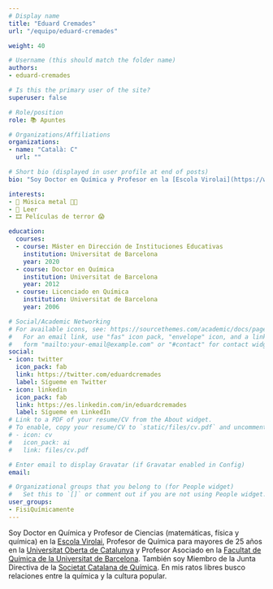 ```yaml
---
# Display name
title: "Eduard Cremades"
url: "/equipo/eduard-cremades"

weight: 40

# Username (this should match the folder name)
authors:
- eduard-cremades

# Is this the primary user of the site?
superuser: false

# Role/position
role: 📚 Apuntes

# Organizations/Affiliations
organizations:
- name: "Català: C"
  url: ""

# Short bio (displayed in user profile at end of posts)
bio: "Soy Doctor en Química y Profesor en la [Escola Virolai](https://www.virolai.com/es/), en la [Universitat Oberta de Catalunya](https://www.uoc.edu/portal/es/index.html) y en la [Facultat de Química de la Universitat de Barcelona](https://www.ub.edu/portal/web/quimica)."

interests:
- 🎸 Música metal 🤘🏼
- 📖 Leer
- 🎞️ Películas de terror 😱

education:
  courses:
  - course: Máster en Dirección de Instituciones Educativas
    institution: Universitat de Barcelona
    year: 2020 
  - course: Doctor en Química
    institution: Universitat de Barcelona
    year: 2012
  - course: Licenciado en Química
    institution: Universitat de Barcelona
    year: 2006

# Social/Academic Networking
# For available icons, see: https://sourcethemes.com/academic/docs/page-builder/#icons
#   For an email link, use "fas" icon pack, "envelope" icon, and a link in the
#   form "mailto:your-email@example.com" or "#contact" for contact widget.
social:
- icon: twitter
  icon_pack: fab
  link: https://twitter.com/eduardcremades
  label: Sígueme en Twitter
- icon: linkedin
  icon_pack: fab
  link: https://es.linkedin.com/in/eduardcremades
  label: Sígueme en LinkedIn  
# Link to a PDF of your resume/CV from the About widget.
# To enable, copy your resume/CV to `static/files/cv.pdf` and uncomment the lines below.
# - icon: cv
#   icon_pack: ai
#   link: files/cv.pdf

# Enter email to display Gravatar (if Gravatar enabled in Config)
email:

# Organizational groups that you belong to (for People widget)
#   Set this to `[]` or comment out if you are not using People widget.
user_groups:
- FisiQuímicamente
---
```


Soy Doctor en Química y Profesor de Ciencias (matemáticas, física y química) en la [Escola Virolai](https://www.virolai.com/es/), Profesor de Química para mayores de 25 años en la [Universitat Oberta de Catalunya](https://www.uoc.edu/portal/es/index.html) y Profesor Asociado en la [Facultat de Química de la Universitat de Barcelona](https://www.ub.edu/portal/web/quimica). También soy Miembro de la Junta Directiva de la [Societat Catalana de Química](https://blogs.iec.cat/scq/). En mis ratos libres busco relaciones entre la química y la cultura popular.